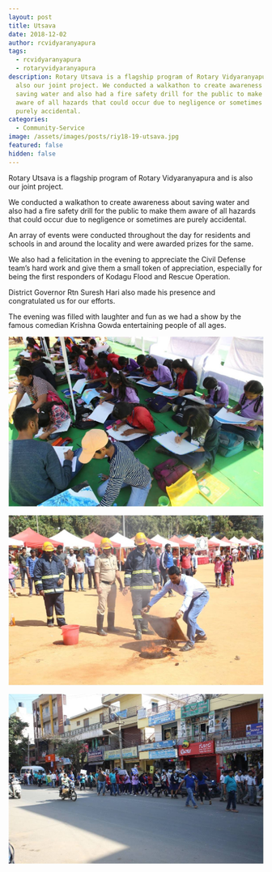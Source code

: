 ```yaml
---
layout: post
title: Utsava
date: 2018-12-02
author: rcvidyaranyapura
tags:
  - rcvidyaranyapura
  - rotaryvidyaranyapura
description: Rotary Utsava is a flagship program of Rotary Vidyaranyapura and is
  also our joint project. We conducted a walkathon to create awareness about
  saving water and also had a fire safety drill for the public to make them
  aware of all hazards that could occur due to negligence or sometimes are
  purely accidental.
categories:
  - Community-Service
image: /assets/images/posts/riy18-19-utsava.jpg
featured: false
hidden: false
---
```

Rotary Utsava is a flagship program of Rotary Vidyaranyapura and is also our joint project.



We conducted a walkathon to create awareness about saving water and also had a fire safety drill for the public to make them aware of all hazards that could occur due to negligence or sometimes are purely accidental.



An array of events were conducted throughout the day for residents and schools in and around the locality and were awarded prizes for the same.



We also had a felicitation in the evening to appreciate the Civil Defense team’s hard work and give them a small token of appreciation, especially for being the first responders of Kodagu Flood and Rescue Operation.



District Governor Rtn Suresh Hari also made his presence and congratulated us for our efforts.



The evening was filled with laughter and fun as we had a show by the famous comedian Krishna Gowda entertaining people of all ages.

![Utsava](/assets/images/posts/riy18-19-utsava1.jpg "Utsava")

![Utsava](/assets/images/posts/riy18-19-utsava2.jpg "Utsava")

![Utsava](/assets/images/posts/riy18-19-utsava3.jpg "Utsava")